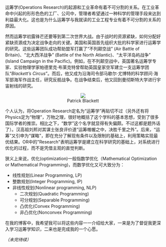 
运筹学(Operations Research)的起源和工业革命有着不可分割的关系。在工业革命中兴起的形形色色的工厂、公司中，管理者希望通过一种科学的管理手段来达到利益最大化。这也是为什么运筹学与我就读的工业工程专业有着不可分割的关系的原因。

然而运筹学初露锋芒还要等到第二次世界大战。由于战时的资源紧缺，如何分配好紧缺资源成为决定战争走向的关键。美国和英国首先组织大批的科学家进行运筹学的研究。这些运筹团队成功帮助盟军打赢了“不列颠空战” (Air Battle of Britain)、“北大西洋战争” (Battle of the North Atlantic)、“太平洋岛屿战争” (Island Campaign in the Pacific)。例如，在不列颠空战中，英国著名运筹学专家、实验物理学家帕德里克·布莱克特曾帮助英国皇家空军建立一支运筹学团队“*Blackett’s Circus*”。而后，他又成为沿海司令部马歇尔·尤博特的科学顾问·海军部海军作战主任，研究反舰战争。在战争结束后，他又回到曼彻斯特大学进行宇宙射线的研究。

<div style="text-align:center"><img src ="http://www.nobelprize.org/nobel_prizes/physics/laureates/1948/blackett.jpg" /></div>
<div style="text-align: center">Patrick Blackett</div>

个人认为，将Operation Research定名为“运筹学”再贴切不过（另外还有将Physics定为“物理”，万物之理，很好地概括了这个学科的基本思想，受到了很多国际学者的推崇。相比之下，“数学”这个名字就显得有失偏颇。不过这都是题外话了）。汉高祖刘邦对其谋士张良评价道“运筹帷幄之中，决胜千里之外”。后来，“运筹”又引申为“谋略”，即在充分了解现有条件以及限制的基础上，利用策略实现最优结果。OR中的"Research"表明运筹学是建立在科学研究的基础上，对系统进行优化的过程，而不是凭借主观的直觉判断。

狭义上来说，优化(optimization)一般指数学优化（Mathematical Optimization or Mathematical Programming)，而数学优化又可大致分为：

- 线性规划(Linear Programming, LP)
- 整数规划(Integer Programming, IP)
- 非线性规划(Nonlinear programming, NLP)
  - 二次规划(Quadratic Programming)
  - 可分规划(Separable Programming)
  - 凸优化(Convex Programming)
  - 非凸优化(Nonconvex Programming)

在我的博客中，我希望我可以将这些内容一一介绍给大家，一来是为了督促我更深入学习运筹学知识，二来也是完成我的一个心愿。

*（未完待续）*

